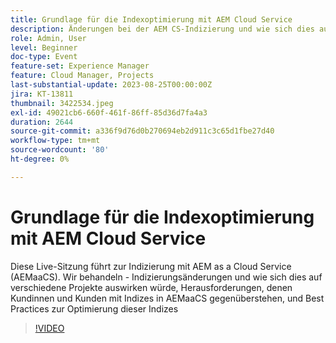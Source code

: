 ```yaml
---
title: Grundlage für die Indexoptimierung mit AEM Cloud Service
description: Änderungen bei der AEM CS-Indizierung und wie sich dies auf verschiedene Projekte auswirkt, Herausforderungen, mit denen Kundinnen und Kunden bei Indizes in AEMaaCS konfrontiert sind, sowie Best Practices zur Optimierung dieser Indizes
role: Admin, User
level: Beginner
doc-type: Event
feature-set: Experience Manager
feature: Cloud Manager, Projects
last-substantial-update: 2023-08-25T00:00:00Z
jira: KT-13811
thumbnail: 3422534.jpeg
exl-id: 49021cb6-660f-461f-86ff-85d36d7fa4a3
duration: 2644
source-git-commit: a336f9d76d0b270694eb2d911c3c65d1fbe27d40
workflow-type: tm+mt
source-wordcount: '80'
ht-degree: 0%

---
```


# Grundlage für die Indexoptimierung mit AEM Cloud Service

Diese Live-Sitzung führt zur Indizierung mit AEM as a Cloud Service (AEMaaCS). Wir behandeln - Indizierungsänderungen und wie sich dies auf verschiedene Projekte auswirken würde, Herausforderungen, denen Kundinnen und Kunden mit Indizes in AEMaaCS gegenüberstehen, und Best Practices zur Optimierung dieser Indizes

>[!VIDEO](https://video.tv.adobe.com/v/3422534/?learn=on)
